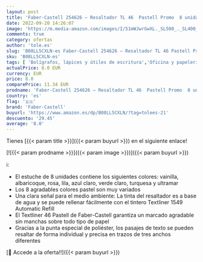 ```yaml
---
layout: post
title: 'Faber-Castell 254626 – Resaltador TL 46  Pastell Promo  8 unidades  1 unidad'
date: 2022-09-20 14:26:07
image: 'https://m.media-amazon.com/images/I/51mWJwrGwXL._SL500_._SL400_.jpg'
comments: true
category: ofertas
author: 'tole.es'
slug: 'B08LL5CXLN-es Faber-Castell 254626 – Resaltador TL 46 Pastell Promo 8...'
sku: 'B08LL5CXLN-es'
tags: [ 'Bolígrafos, lápices y útiles de escritura','Oficina y papelería','Rotuladores y subrayadores','Subrayadores','faber-castell','🇪🇸', ]
actualPrice: 8.0 EUR
currency: EUR
price: 8.0
comparePrice: 11.34 EUR
prodname: 'Faber-Castell 254626 – Resaltador TL 46  Pastell Promo  8 unidades  1 unidad'
country: 'es'
flag: '🇪🇸'
brand: 'Faber-Castell'
buyurl: 'https://www.amazon.es/dp/B08LL5CXLN/?tag=tolees-21'
descuento: '29.45'
average: '8.0'
---
```


Tienes [{{< param title >}}]({{< param buyurl >}}) en el siguiente enlace!

[![{{< param prodname >}}]({{< param image >}})]({{< param buyurl >}})

ℹ️:

- El estuche de 8 unidades contiene los siguientes colores: vainilla, albaricoque, rosa, lila, azul claro, verde claro, turquesa y ultramar
- Los 8 agradables colores pastel son muy variados
- Una clara señal para el medio ambiente: La tinta del resaltador es a base de agua y se puede rellenar fácilmente con el tintero Textliner 1549 Automatic Refill
- El Textliner 46 Pastell de Faber-Castell garantiza un marcado agradable sin manchas sobre todo tipo de papel
- Gracias a la punta especial de poliéster, los pasajes de texto se pueden resaltar de forma individual y precisa en trazos de tres anchos diferentes

[🛒 Accede a la oferta!!]({{< param buyurl >}})

